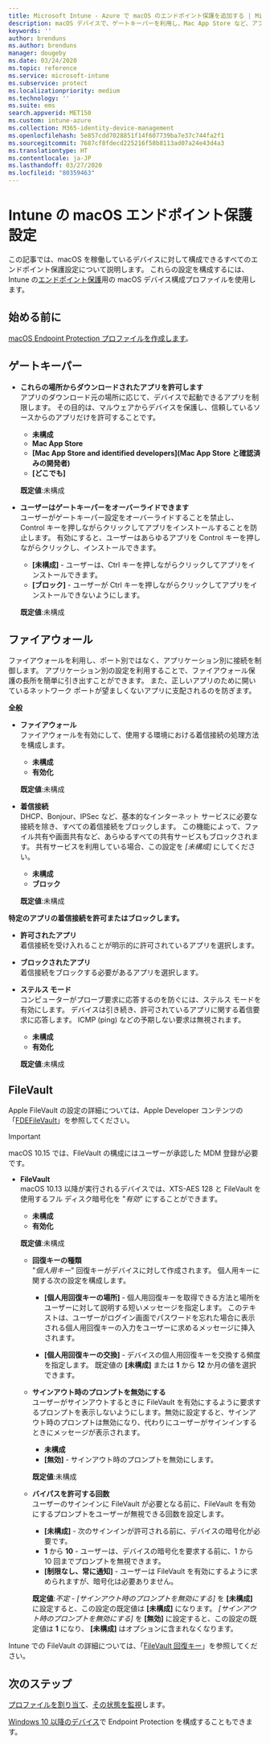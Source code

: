 ```yaml
---
title: Microsoft Intune - Azure で macOS のエンドポイント保護を追加する | Microsoft Docs
description: macOS デバイスで、ゲートキーパーを利用し、Mac App Store など、アプリをインストールできる場所を決定します。 他にも、ファイアウォールを有効にして (あるいは構成して) 特定のアプリを許可または禁止したり、ステルス モードを利用したり、さらには Microsoft Intune を利用し、特定の種類の着信接続をブロックしたりします。
keywords: ''
author: brenduns
ms.author: brenduns
manager: dougeby
ms.date: 03/24/2020
ms.topic: reference
ms.service: microsoft-intune
ms.subservice: protect
ms.localizationpriority: medium
ms.technology: ''
ms.suite: ems
search.appverid: MET150
ms.custom: intune-azure
ms.collection: M365-identity-device-management
ms.openlocfilehash: 5e857cdd7028851f14f607739ba7e37c744fa2f1
ms.sourcegitcommit: 7687cf8fdecd225216f58b8113ad07a24e43d4a3
ms.translationtype: HT
ms.contentlocale: ja-JP
ms.lasthandoff: 03/27/2020
ms.locfileid: "80359463"
---
```

# <a name="macos-endpoint-protection-settings-in-intune"></a>Intune の macOS エンドポイント保護設定  

この記事では、macOS を稼働しているデバイスに対して構成できるすべてのエンドポイント保護設定について説明します。 これらの設定を構成するには、Intune の[エンドポイント保護](endpoint-protection-configure.md)用の macOS デバイス構成プロファイルを使用します。  

## <a name="before-you-begin"></a>始める前に

[macOS Endpoint Protection プロファイルを作成します](endpoint-protection-configure.md)。

## <a name="gatekeeper"></a>ゲートキーパー  

- **これらの場所からダウンロードされたアプリを許可します**  
  アプリのダウンロード元の場所に応じて、デバイスで起動できるアプリを制限します。 その目的は、マルウェアからデバイスを保護し、信頼しているソースからのアプリだけを許可することです。  

  - **未構成**  
  - **Mac App Store**  
  - **[Mac App Store and identified developers]\(Mac App Store と確認済みの開発者\)**  
  - **[どこでも]**  

  **既定値**:未構成  

- **ユーザーはゲートキーパーをオーバーライドできます**  
  ユーザーがゲートキーパー設定をオーバーライドすることを禁止し、Control キーを押しながらクリックしてアプリをインストールすることを防止します。 有効にすると、ユーザーはあらゆるアプリを Control キーを押しながらクリックし、インストールできます。  
 
  - **[未構成]** - ユーザーは、Ctrl キーを押しながらクリックしてアプリをインストールできます。  
  - **[ブロック]** - ユーザーが Ctrl キーを押しながらクリックしてアプリをインストールできないようにします。  

  **既定値**:未構成  

## <a name="firewall"></a>ファイアウォール  

ファイアウォールを利用し、ポート別ではなく、アプリケーション別に接続を制御します。 アプリケーション別の設定を利用することで、ファイアウォール保護の長所を簡単に引き出すことができます。 また、正しいアプリのために開いているネットワーク ポートが望ましくないアプリに支配されるのを防ぎます。  

**全般**
- **ファイアウォール**  
  ファイアウォールを有効にして、使用する環境における着信接続の処理方法を構成します。  
  - **未構成**  
  - **有効化**  

  **既定値**:未構成  

- **着信接続**  
  DHCP、Bonjour、IPSec など、基本的なインターネット サービスに必要な接続を除き、すべての着信接続をブロックします。 この機能によって、ファイル共有や画面共有など、あらゆるすべての共有サービスもブロックされます。 共有サービスを利用している場合、この設定を *[未構成]* にしてください。  
  - **未構成**  
  - **ブロック**  

  **既定値**:未構成  

**特定のアプリの着信接続を許可またはブロックします。**  

  - **許可されたアプリ**  
    着信接続を受け入れることが明示的に許可されているアプリを選択します。  

  - **ブロックされたアプリ**  
    着信接続をブロックする必要があるアプリを選択します。  

  - **ステルス モード**  
    コンピューターがプローブ要求に応答するのを防ぐには、ステルス モードを有効にします。 デバイスは引き続き、許可されているアプリに関する着信要求に応答します。 ICMP (ping) などの予期しない要求は無視されます。  
    - **未構成**  
    - **有効化**  

    **既定値**:未構成  

## <a name="filevault"></a>FileVault  
Apple FileVault の設定の詳細については、Apple Developer コンテンツの「[FDEFileVault](https://developer.apple.com/documentation/devicemanagement/fdefilevault)」を参照してください。 

> [!IMPORTANT]  
> macOS 10.15 では、FileVault の構成にはユーザーが承認した MDM 登録が必要です。 

- **FileVault**  
  macOS 10.13 以降が実行されるデバイスでは、XTS-AES 128 と FileVault を使用するフル ディスク暗号化を "*有効*" にすることができます。  
  - **未構成**  
  - **有効化**  

  **既定値**:未構成  

  - **回復キーの種類**  
    "*個人用キー*" 回復キーがデバイスに対して作成されます。 個人用キーに関する次の設定を構成します。  

    - **[個人用回復キーの場所]** - 個人用回復キーを取得できる方法と場所をユーザーに対して説明する短いメッセージを指定します。 このテキストは、ユーザーがログイン画面でパスワードを忘れた場合に表示される個人用回復キーの入力をユーザーに求めるメッセージに挿入されます。  

    - **[個人用回復キーの交換]** - デバイスの個人用回復キーを交換する頻度を指定します。 既定値の **[未構成]** または **1** から **12** か月の値を選択できます。  

  - **サインアウト時のプロンプトを無効にする**  
    ユーザーがサインアウトするときに FileVault を有効にするように要求するプロンプトを表示しないようにします。無効に設定すると、サインアウト時のプロンプトは無効になり、代わりにユーザーがサインインするときにメッセージが表示されます。  
    - **未構成**  
    - **[無効]** - サインアウト時のプロンプトを無効にします。

    **既定値**:未構成  

  - **バイパスを許可する回数**  
  ユーザーのサインインに FileVault が必要となる前に、FileVault を有効にするプロンプトをユーザーが無視できる回数を設定します。 

    - **[未構成]** - 次のサインインが許可される前に、デバイスの暗号化が必要です。  
    - **1** から **10** - ユーザーは、デバイスの暗号化を要求する前に、1 から 10 回までプロンプトを無視できます。  
    - **[制限なし、常に通知]** - ユーザーは FileVault を有効にするように求められますが、暗号化は必要ありません。  
 
    **既定値**:*不定* - *[サインアウト時のプロンプトを無効にする]* を **[未構成]** に設定すると、この設定の既定値は **[未構成]** になります。 *[サインアウト時のプロンプトを無効にする]* を **[無効]** に設定すると、この設定の既定値は **1** になり、 **[未構成]** はオプションに含まれなくなります。

Intune での FileVault の詳細については、「[FileVault 回復キー](encryption-monitor.md#filevault-recovery-keys)」を参照してください。

## <a name="next-steps"></a>次のステップ

[プロファイルを割り当て](../configuration/device-profile-assign.md)、[その状態を監視](../configuration/device-profile-monitor.md)します。

[Windows 10 以降のデバイス](endpoint-protection-windows-10.md)で Endpoint Protection を構成することもできます。
